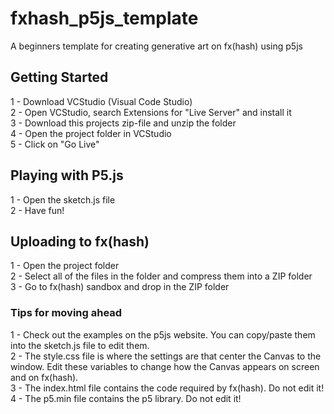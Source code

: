 # fxhash_p5js_template
A beginners template for creating generative art on fx(hash) using p5js

<h2>Getting Started</h2>

1 - Download VCStudio (Visual Code Studio) </br>
2 - Open VCStudio, search Extensions for "Live Server" and install it </br>
3 - Download this projects zip-file and unzip the folder </br>
4 - Open the project folder in VCStudio </br>
5 - Click on "Go Live" </br>

<h2>Playing with P5.js</h2>

1 - Open the sketch.js file </br>
2 - Have fun! </br>

<h2>Uploading to fx(hash)</h2>
1 - Open the project folder </br>
2 - Select all of the files in the folder and compress them into a ZIP folder </br>
3 - Go to fx(hash) sandbox and drop in the ZIP folder </br>

<h3>Tips for moving ahead</h3>
1 - Check out the examples on the p5js website. You can copy/paste them into the sketch.js file to edit them. </br>
2 - The style.css file is where the settings are that center the Canvas to the window. Edit these variables to change how the Canvas appears on screen and on fx(hash). </br>
3 - The index.html file contains the code required by fx(hash). Do not edit it! </br>
4 - The p5.min file contains the p5 library. Do not edit it! </br>